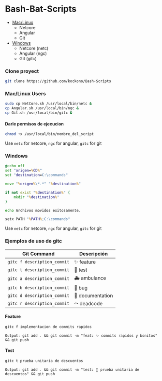 # Bash-Bat-Scripts
- [Mac/Linux](#Mac/Linux-Users)
    - Netcore
    - Angular
    - Git
- [Windows](#Windows)
    - Netcore (netc)
    - Angular (ngc)
    - Git (gitc)

### Clone proyect
```sh
git clone https://github.com/kockono/Bash-Scripts
```
### Mac/Linux Users
```sh
sudo cp NetCore.sh /usr/local/bin/netc & 
cp Angular.sh /usr/local/bin/ngc &
cp Git.sh /usr/local/bin/gitc &

```
#### Darle permisos de ejecucion
```sh
chmod +x /usr/local/bin/nombre_del_script
```

Use ```netc``` for netcore, ```ngc``` for angular, ```gitc``` for git

### Windows
```bat
@echo off
set "origen=%CD%"
set "destination=C:\commands"

move "%origen%\*.*" "%destination%"

if not exist "%destination%" (
    mkdir "%destination%"
)

echo Archivos movidos exitosamente.

setx PATH "%PATH%;C:\commands"
```
Use ```netc``` for netcore, ```ngc``` for angular, ```gitc``` for git

### Ejemplos de uso de gitc
| Git Command               | Descripción              |
|---------------------------|--------------------------|
| `gitc f description_commit`| ✨ feature             |
| `gitc t description_commit`| 🧪 test                |
| `gitc a description_commit`| 🚑 ambulance           |
| `gitc b description_commit`| 🐛 bug                 |
| `gitc d description_commit`| 📝 documentation       |
| `gitc r description_commit`| ⚰️ deadcode            |

#### Feature
```sh
gitc f implementacion de commits rapidos
```
```Output: git add . && git commit -m "feat: ✨ commits rapidos y bonitos" && git push```

#### Test
```sh
gitc t prueba unitaria de descuentos
```
```Output: git add . && git commit -m "test: 🧪 prueba unitaria de descuentos" && git push```
